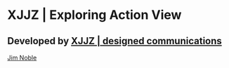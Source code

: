 # XJJZ | Exploring Action View
## Developed by [XJJZ | designed communications](http://xjjz.co.uk/)

[Jim Noble](mailto:jimnoble@xjjz.co.uk)